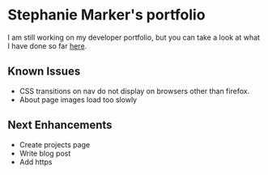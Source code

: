 # Stephanie Marker's portfolio

I am still working on my developer portfolio, but you can take a look at what I have done so far [here](http://www.stephaniemarker.com).

## Known Issues

* CSS transitions on nav do not display on browsers other than firefox.
* About page images load too slowly

## Next Enhancements

* Create projects page
* Write blog post
* Add https
